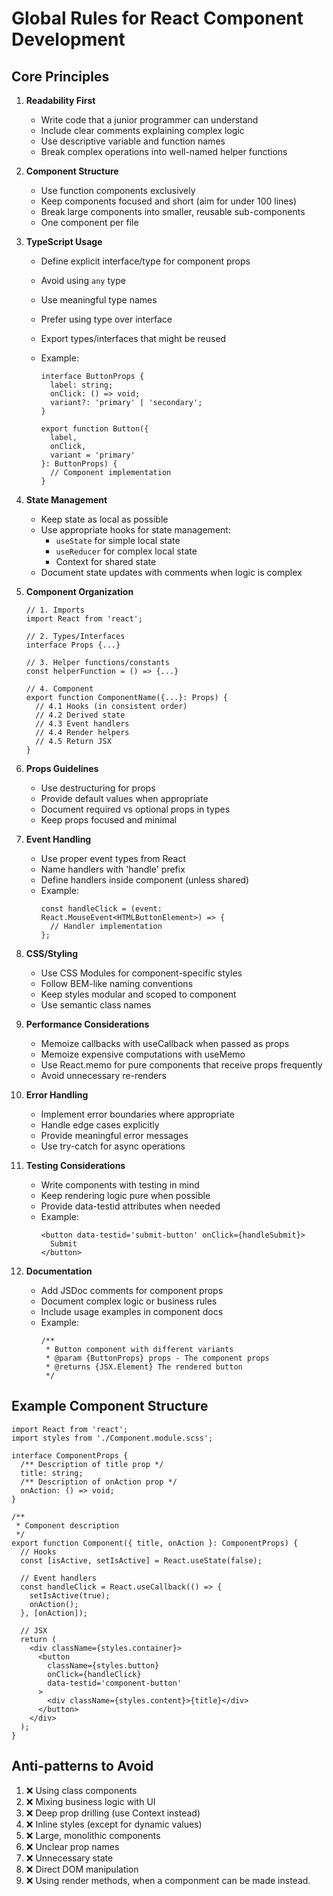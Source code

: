 # Global Rules for React Component Development

## Core Principles

1. **Readability First**

   - Write code that a junior programmer can understand
   - Include clear comments explaining complex logic
   - Use descriptive variable and function names
   - Break complex operations into well-named helper functions

2. **Component Structure**

   - Use function components exclusively
   - Keep components focused and short (aim for under 100 lines)
   - Break large components into smaller, reusable sub-components
   - One component per file

3. **TypeScript Usage**

   - Define explicit interface/type for component props
   - Avoid using `any` type
   - Use meaningful type names
   - Prefer using type over interface
   - Export types/interfaces that might be reused
   - Example:

     ```tsx
     interface ButtonProps {
       label: string;
       onClick: () => void;
       variant?: 'primary' | 'secondary';
     }

     export function Button({
       label,
       onClick,
       variant = 'primary'
     }: ButtonProps) {
       // Component implementation
     }
     ```

4. **State Management**

   - Keep state as local as possible
   - Use appropriate hooks for state management:
     - `useState` for simple local state
     - `useReducer` for complex local state
     - Context for shared state
   - Document state updates with comments when logic is complex

5. **Component Organization**

   ```tsx
   // 1. Imports
   import React from 'react';

   // 2. Types/Interfaces
   interface Props {...}

   // 3. Helper functions/constants
   const helperFunction = () => {...}

   // 4. Component
   export function ComponentName({...}: Props) {
     // 4.1 Hooks (in consistent order)
     // 4.2 Derived state
     // 4.3 Event handlers
     // 4.4 Render helpers
     // 4.5 Return JSX
   }
   ```

6. **Props Guidelines**

   - Use destructuring for props
   - Provide default values when appropriate
   - Document required vs optional props in types
   - Keep props focused and minimal

7. **Event Handling**

   - Use proper event types from React
   - Name handlers with 'handle' prefix
   - Define handlers inside component (unless shared)
   - Example:
     ```tsx
     const handleClick = (event: React.MouseEvent<HTMLButtonElement>) => {
       // Handler implementation
     };
     ```

8. **CSS/Styling**

   - Use CSS Modules for component-specific styles
   - Follow BEM-like naming conventions
   - Keep styles modular and scoped to component
   - Use semantic class names

9. **Performance Considerations**

   - Memoize callbacks with useCallback when passed as props
   - Memoize expensive computations with useMemo
   - Use React.memo for pure components that receive props frequently
   - Avoid unnecessary re-renders

10. **Error Handling**

    - Implement error boundaries where appropriate
    - Handle edge cases explicitly
    - Provide meaningful error messages
    - Use try-catch for async operations

11. **Testing Considerations**

    - Write components with testing in mind
    - Keep rendering logic pure when possible
    - Provide data-testid attributes when needed
    - Example:
      ```tsx
      <button data-testid='submit-button' onClick={handleSubmit}>
        Submit
      </button>
      ```

12. **Documentation**
    - Add JSDoc comments for component props
    - Document complex logic or business rules
    - Include usage examples in component docs
    - Example:
      ```tsx
      /**
       * Button component with different variants
       * @param {ButtonProps} props - The component props
       * @returns {JSX.Element} The rendered button
       */
      ```

## Example Component Structure

```tsx
import React from 'react';
import styles from './Component.module.scss';

interface ComponentProps {
  /** Description of title prop */
  title: string;
  /** Description of onAction prop */
  onAction: () => void;
}

/**
 * Component description
 */
export function Component({ title, onAction }: ComponentProps) {
  // Hooks
  const [isActive, setIsActive] = React.useState(false);

  // Event handlers
  const handleClick = React.useCallback(() => {
    setIsActive(true);
    onAction();
  }, [onAction]);

  // JSX
  return (
    <div className={styles.container}>
      <button
        className={styles.button}
        onClick={handleClick}
        data-testid='component-button'
      >
        <div className={styles.content}>{title}</div>
      </button>
    </div>
  );
}
```

## Anti-patterns to Avoid

1. ❌ Using class components
2. ❌ Mixing business logic with UI
3. ❌ Deep prop drilling (use Context instead)
4. ❌ Inline styles (except for dynamic values)
5. ❌ Large, monolithic components
6. ❌ Unclear prop names
7. ❌ Unnecessary state
8. ❌ Direct DOM manipulation
9. ❌ Using render methods, when a componment can be made instead.
